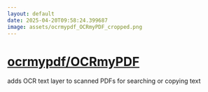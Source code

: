 ```yaml
---
layout: default
date: 2025-04-20T09:58:24.399687
image: assets/ocrmypdf_OCRmyPDF_cropped.png
---
```


# [ocrmypdf/OCRmyPDF](https://github.com/ocrmypdf/OCRmyPDF)

adds OCR text layer to scanned PDFs for searching or copying text
